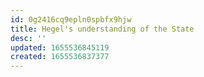 ```yaml
---
id: 0g2416cq9epln0spbfx9hjw
title: Hegel's understanding of the State
desc: ''
updated: 1655536845119
created: 1655536837377
---
```


